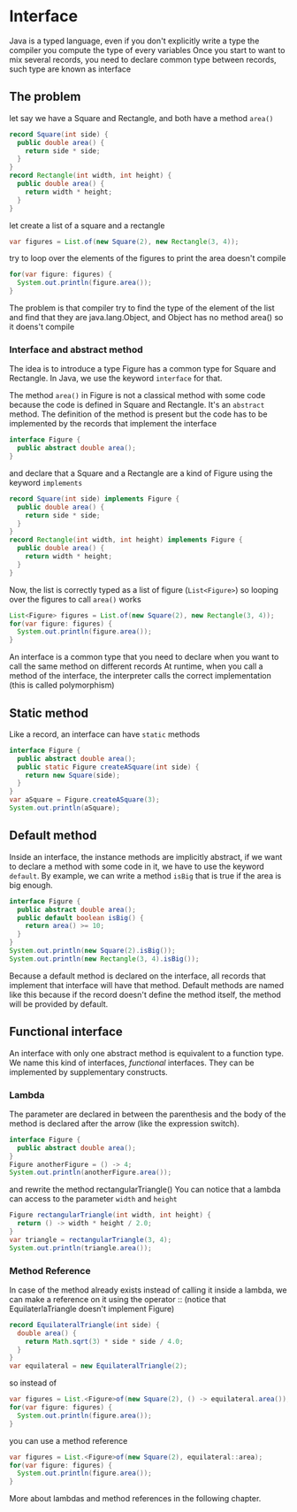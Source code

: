 
# Interface
Java is a typed language, even if you don't explicitly write a type
the compiler you compute the type of every variables
Once you start to want to mix several records, you need to declare
common type between records, such type are known as interface

## The problem
let say we have a Square and Rectangle, and both have a method `area()`
```java
record Square(int side) {
  public double area() {
    return side * side;
  }
}
record Rectangle(int width, int height) {
  public double area() {
    return width * height;
  }
}
```

let create a list of a square and a rectangle
```java
var figures = List.of(new Square(2), new Rectangle(3, 4));
```

try to loop over the elements of the figures to print the area doesn't compile
```java
for(var figure: figures) {
  System.out.println(figure.area());
}
```

The problem is that compiler try to find the type of the element of the list
and find that they are java.lang.Object, and Object has no method area()
so it doens't compile


### Interface and abstract method
The idea is to introduce a type Figure has a common type for Square and Rectangle.
In Java, we use the keyword `interface` for that.

The method `area()` in Figure is not a classical method with some code because
the code is defined in Square and Rectangle. It's an `abstract` method.
The definition of the method is present but the code has to be implemented by the
records that implement the interface
```java
interface Figure {
  public abstract double area();
}
```

and declare that a Square and a Rectangle are a kind of Figure
using the keyword `implements`
```java
record Square(int side) implements Figure {
  public double area() {
    return side * side;
  }
}
record Rectangle(int width, int height) implements Figure {
  public double area() {
    return width * height;
  }
}
```

Now, the list is correctly typed as a list of figure (`List<Figure>`)
so looping over the figures to call `area()` works
```java
List<Figure> figures = List.of(new Square(2), new Rectangle(3, 4));
for(var figure: figures) {
  System.out.println(figure.area());
}
```

An interface is a common type that you need to declare when you want to
call the same method on different records
At runtime, when you call a method of the interface, the interpreter calls
the correct implementation (this is called polymorphism)


## Static method
Like a record, an interface can have `static` methods
```java
interface Figure {
  public abstract double area();
  public static Figure createASquare(int side) {
    return new Square(side);
  }
}
var aSquare = Figure.createASquare(3);
System.out.println(aSquare);
```


## Default method
Inside an interface, the instance methods are implicitly abstract,
if we want to declare a method with some code in it, we have to use
the keyword `default`.
By example, we can write a method `isBig` that is true if the area is big enough.
```java
interface Figure {
  public abstract double area();
  public default boolean isBig() {
    return area() >= 10;
  }
}
System.out.println(new Square(2).isBig());
System.out.println(new Rectangle(3, 4).isBig());
```

Because a default method is declared on the interface, all records that
implement that interface will have that method. Default methods are named like this
because if the record doesn't define the method itself, the method will be provided
by default. 


## Functional interface
An interface with only one abstract method is equivalent to a function type.
We name this kind of interfaces, _functional_ interfaces.
They can be implemented by supplementary constructs.

### Lambda
The parameter are declared in between the parenthesis and the body of the method
is declared after the arrow (like the expression switch).
```java
interface Figure {
  public abstract double area();
}
Figure anotherFigure = () -> 4;
System.out.println(anotherFigure.area());
```

and rewrite the method rectangularTriangle()
You can notice that a lambda can access to the parameter `width` and `height`
```java
Figure rectangularTriangle(int width, int height) {
  return () -> width * height / 2.0;
}
var triangle = rectangularTriangle(3, 4);
System.out.println(triangle.area());
```


### Method Reference
In case of the method already exists instead of 
calling it inside a lambda, we can make a reference on it using the operator ::
(notice that EquilaterlaTriangle doesn't implement Figure)
```java
record EquilateralTriangle(int side) {
  double area() {
    return Math.sqrt(3) * side * side / 4.0;
  }
}
var equilateral = new EquilateralTriangle(2);
```

so instead of
```java
var figures = List.<Figure>of(new Square(2), () -> equilateral.area());
for(var figure: figures) {
  System.out.println(figure.area());
}
```

you can use a method reference
```java
var figures = List.<Figure>of(new Square(2), equilateral::area);
for(var figure: figures) {
  System.out.println(figure.area());
}
```


More about lambdas and method references in the following chapter.
